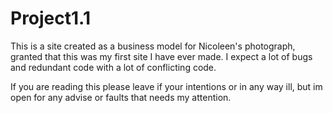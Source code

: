 # Project1.1

This is a site created as a business model for Nicoleen's photograph, granted that this was my first site I have ever made. I expect a lot of bugs and redundant code with a lot of conflicting code.

If you are reading this please leave if your intentions or in any way ill, but im open for any advise or faults that needs my attention. 
